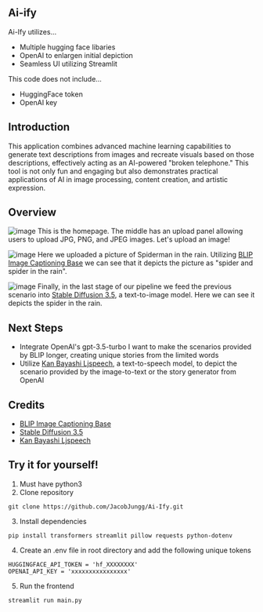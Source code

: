 ## Ai-ify
Ai-Ify utilizes...
- Multiple hugging face libaries
- OpenAI to enlargen initial depiction
- Seamless UI utilizing Streamlit

This code does not include...
- HuggingFace token
- OpenAI key

## Introduction
This application combines advanced machine learning capabilities to generate text descriptions from images and recreate visuals based on those descriptions, effectively acting as an AI-powered "broken telephone." This tool is not only fun and engaging but also demonstrates practical applications of AI in image processing, content creation, and artistic expression.

## Overview
![image](https://github.com/user-attachments/assets/87e79fe7-fd5f-4ffd-84e8-2ce5342faf12)
This is the homepage. The middle has an upload panel allowing users to upload JPG, PNG, and JPEG images. Let's upload an image!

![image](https://github.com/user-attachments/assets/4b3fc92c-c300-41eb-b8f1-6efacfcf2082)
Here we uploaded a picture of Spiderman in the rain. Utilizing [BLIP Image Captioning Base](https://huggingface.co/Salesforce/blip-image-captioning-base) we can see that it depicts the picture as "spider and spider in the rain".

![image](https://github.com/user-attachments/assets/07fe0a0f-9eeb-4fd1-9b54-eabf7afdcfe5)
Finally, in the last stage of our pipeline we feed the previous scenario into [Stable Diffusion 3.5](https://huggingface.co/stabilityai/stable-diffusion-3.5-large), a text-to-image model. Here we can see it depicts the spider in the rain.

## Next Steps
- Integrate OpenAI's gpt-3.5-turbo I want to make the scenarios provided by BLIP longer, creating unique stories from the limited words 
- Utilize [Kan Bayashi Ljspeech](https://huggingface.co/espnet/kan-bayashi_ljspeech_vits), a text-to-speech model, to depict the scenario provided by the image-to-text or the story generator from OpenAI

## Credits
- [BLIP Image Captioning Base](https://huggingface.co/Salesforce/blip-image-captioning-base)
- [Stable Diffusion 3.5](https://huggingface.co/stabilityai/stable-diffusion-3.5-large)
- [Kan Bayashi Ljspeech](https://huggingface.co/espnet/kan-bayashi_ljspeech_vits)


## Try it for yourself!
1. Must have python3
2. Clone repository
```
git clone https://github.com/JacobJungg/Ai-Ify.git 
```
3. Install dependencies
```
pip install transformers streamlit pillow requests python-dotenv
```
4. Create an .env file in root directory and add the following unique tokens
```
HUGGINGFACE_API_TOKEN = 'hf_XXXXXXXX'
OPENAI_API_KEY = 'xxxxxxxxxxxxxxxx'
```
5. Run the frontend
```
streamlit run main.py
```
